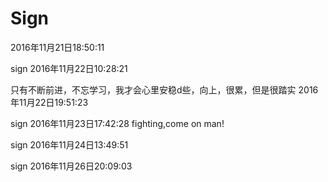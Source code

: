 # Sign
2016年11月21日18:50:11

sign
2016年11月22日10:28:21

只有不断前进，不忘学习，我才会心里安稳d些，向上，很累，但是很踏实  2016年11月22日19:51:23


sign 
2016年11月23日17:42:28 fighting,come on man!

sign
2016年11月24日13:49:51

sign
2016年11月26日20:09:03
